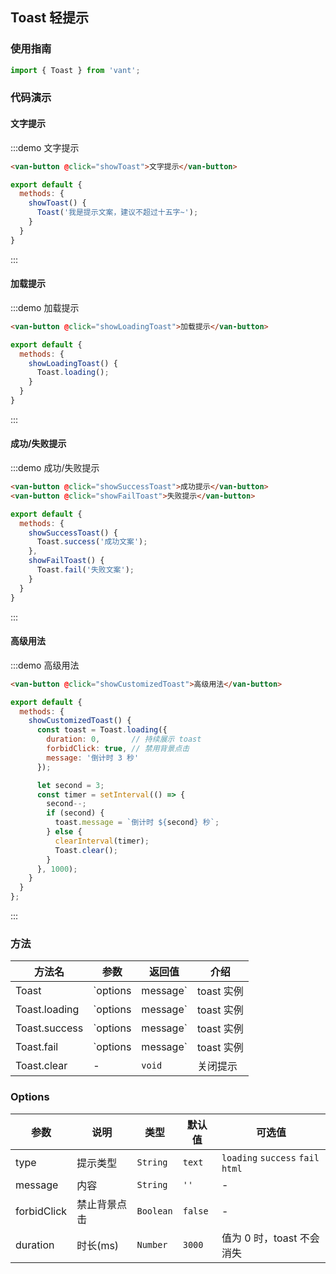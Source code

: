 <style>
.demo-toast {
  .van-button {
    margin-left: 15px;
  }
}
</style>

<script>
import { Toast } from 'packages';

export default {
  methods: {
    showToast() {
      Toast('我是提示文案，建议不超过十五字~');
    },
    showLoadingToast() {
      Toast.loading();
    },
    showSuccessToast() {
      Toast.success('成功文案');
    },
    showFailToast() {
      Toast.fail('失败文案');
    },
    showCustomizedToast(duration) {
      const toast = Toast.loading({
        duration: 0,  
        forbidClick: true,
        message: '倒计时 3 秒'
      });

      let second = 3;
      const timer = setInterval(() => {
        second--;
        if (second) {
          toast.message = `倒计时 ${second} 秒`;
        } else {
          clearInterval(timer);
          Toast.clear();
        }
      }, 1000);
    }
  }
};
</script>

## Toast 轻提示

### 使用指南

```javascript
import { Toast } from 'vant';
```

### 代码演示

#### 文字提示

:::demo 文字提示
```html
<van-button @click="showToast">文字提示</van-button>
```

```javascript
export default {
  methods: {
    showToast() {
      Toast('我是提示文案，建议不超过十五字~');
    }
  }
}
```
:::

#### 加载提示

:::demo 加载提示
```html
<van-button @click="showLoadingToast">加载提示</van-button>
```

```javascript
export default {
  methods: {
    showLoadingToast() {
      Toast.loading();
    }
  }
}
```
:::

#### 成功/失败提示

:::demo 成功/失败提示
```html
<van-button @click="showSuccessToast">成功提示</van-button>
<van-button @click="showFailToast">失败提示</van-button>
```

```javascript
export default {
  methods: {
    showSuccessToast() {
      Toast.success('成功文案');
    },
    showFailToast() {
      Toast.fail('失败文案');
    }
  }
}
```
:::

#### 高级用法

:::demo 高级用法
```html
<van-button @click="showCustomizedToast">高级用法</van-button>
```

```javascript
export default {
  methods: {
    showCustomizedToast() {
      const toast = Toast.loading({
        duration: 0,       // 持续展示 toast
        forbidClick: true, // 禁用背景点击
        message: '倒计时 3 秒'
      });

      let second = 3;
      const timer = setInterval(() => {
        second--;
        if (second) {
          toast.message = `倒计时 ${second} 秒`;
        } else {
          clearInterval(timer);
          Toast.clear();
        }
      }, 1000);
    }
  }
};
```
:::

### 方法

| 方法名 | 参数 | 返回值 | 介绍 |
|-----------|-----------|-----------|-------------|
| Toast | `options | message` | toast 实例 | 展示提示 |
| Toast.loading | `options | message` | toast 实例 | 展示加载提示 |
| Toast.success | `options | message` | toast 实例 | 展示成功提示 |
| Toast.fail | `options | message` | toast 实例 | 展示失败提示 |
| Toast.clear | - | `void` | 关闭提示 |

### Options

| 参数       | 说明      | 类型       | 默认值       | 可选值       |
|-----------|-----------|-----------|-------------|-------------|
| type | 提示类型 | `String` | `text` | `loading` `success` `fail` `html` |
| message | 内容 | `String` | `''` | - |
| forbidClick | 禁止背景点击 | `Boolean` | `false` | - |
| duration | 时长(ms) | `Number` | `3000` | 值为 0 时，toast 不会消失 |
